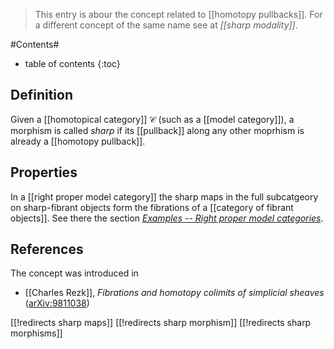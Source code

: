 
> This entry is abour the concept related to [[homotopy pullbacks]]. For a different concept of the same name see at _[[sharp modality]]_.

#Contents#
* table of contents
{:toc}

## Definition

Given a [[homotopical category]] $\mathcal{C}$ (such as a [[model category]]), a morphism is called _sharp_ if its [[pullback]] along any other moprhism is already a [[homotopy pullback]].

## Properties

In a [[right proper model category]] the sharp maps in the full subcatgeory on sharp-fibrant objects form the fibrations of a [[category of fibrant objects]]. See there the section _[Examples -- Right proper model categories](category+of+fibrant+objects#RightProperModelCategories)_.

## References

The concept was introduced in 

* [[Charles Rezk]], _Fibrations and homotopy colimits of simplicial sheaves_ ([arXiv:9811038](http://arxiv.org/abs/math/9811038))

[[!redirects sharp maps]]
[[!redirects sharp morphism]]
[[!redirects sharp morphisms]]